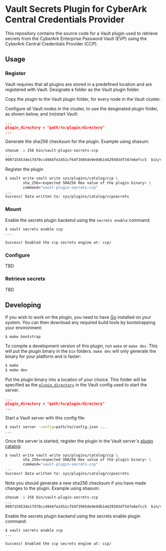 # Vault Secrets Plugin for CyberArk Central Credentials Provider

This repository contains the source code for a Vault plugin used to retrieve secrets from the CyberArk Enterprise Password Vault (EVP) using the CyberArk Central Credentials Provider (CCP).

## Usage

### Register

Vault requires that all plugins are stored in a predefined location and are registered with Vault.
Designate a folder as the Vault plugin folder.

Copy the plugin to the Vault plugin folder, for every node in the Vault cluster.

Configure all Vault nodes in the cluster, to use the desginated plugin folder, as shown below, and (re)start Vault:
```json
...
plugin_directory = "path/to/plugin/directory"
...
```

Generate the sha256 checksum for the plugin. Example using shasum:
```sh
shasum -a 256 bin/vault-plugin-secrets-ccp
...
909715453de17d70cc4944fe2451cf64f3945de9e9db14429503df347e6efcc5  bin/vault-plugin-secrets-ccp
```

Register the plugin
```sh
$ vault write vault write sys/plugins/catalog/ccp \
        sha_256=<expected SHA256 Hex value of the plugin binary> \
        command="vault-plugin-secrets-ccp"
...
Success! Data written to: sys/plugins/catalog/ccpsecrets
```

### Mount

Enable the secrets plugin backend using the `secrets enable` command:
```sh
$ vault secrets enable ccp
...

Success! Enabled the ccp secrets engine at: ccp/
```

### Configure

TBD 
### Retrieve secrets

TBD

## Developing

If you wish to work on the plugin, you need to have [Go](https://www.golang.org) installed on your system.
You can then download any required build tools by bootstrapping your environment:

```sh
$ make bootstrap
```

To compile a development version of this plugin, run `make` or `make dev`.
This will put the plugin binary in the `bin` folders. 
`make dev` will only generate the binary for your platform and is faster:

```sh
$ make
$ make dev
```

Put the plugin binary into a location of your choice. This folder
will be specified as the [`plugin_directory`](https://www.vaultproject.io/docs/configuration/index.html#plugin_directory)
in the Vault config used to start the server.

```json
...
plugin_directory = "path/to/plugin/directory"
...
```

Start a Vault server with this config file:
```sh
$ vault server -config=path/to/config.json ...
...
```

Once the server is started, register the plugin in the Vault server's [plugin catalog](https://www.vaultproject.io/docs/internals/plugins.html#plugin-catalog):

```sh
$ vault write vault write sys/plugins/catalog/ccp \
        sha_256=<expected SHA256 Hex value of the plugin binary> \
        command="vault-plugin-secrets-ccp"
...
Success! Data written to: sys/plugins/catalog/ccpsecrets
```

Note you should generate a new sha256 checksum if you have made changes to the plugin. Example using shasum:

```sh
shasum -a 256 bin/vault-plugin-secrets-ccp
...
909715453de17d70cc4944fe2451cf64f3945de9e9db14429503df347e6efcc5  bin/vault-plugin-secrets-ccp
```

Enable the secrets plugin backend using the secrets enable plugin command:
```sh
$ vault secrets enable ccp
...

Success! Enabled the ccp secrets engine at: ccp/
```
